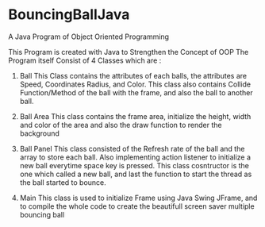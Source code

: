 # BouncingBallJava
A Java Program of Object Oriented Programming

This Program is created with Java to Strengthen the Concept of OOP
The Program itself Consist of 4 Classes which are :

1. Ball
This Class contains the attributes of each balls, the attributes are Speed, Coordinates
Radius, and Color. This class also contains Collide Function/Method of the ball with the
frame, and also the ball to another ball.

2. Ball Area
This class contains the frame area, initialize the height, width and color of the area
and also the draw function to render the background

3. Ball Panel
This class consisted of the Refresh rate of the ball and the array to store each ball.
Also implementing action listener to initialize a new ball everytime space key is pressed.
This class cosntructor is the one which called a new ball, and last the function to
start the thread as the ball started to bounce.

4. Main
This class is used to initialize Frame using Java Swing JFrame, and to compile the whole code
to create the beautifull screen saver multiple bouncing ball

